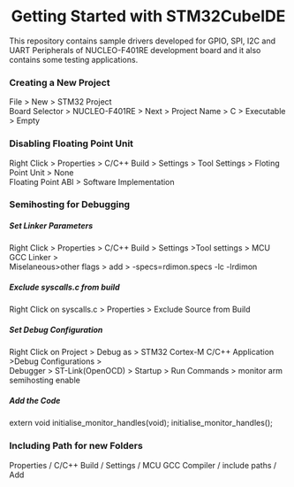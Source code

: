 <h1 align=center>Getting Started with STM32CubeIDE</h1>
This repository contains sample drivers developed for GPIO, SPI, I2C and UART Peripherals of NUCLEO-F401RE development board and it also contains some testing applications.

<h3>Creating a New Project</h3>
File > New > STM32 Project<br>
Board Selector > NUCLEO-F401RE > Next > Project Name > C > Executable > Empty

<h3>Disabling Floating Point Unit</h3>
Right Click > Properties > C/C++ Build > Settings > Tool Settings > Floting Point Unit > None<br>
Floating Point ABI > Software Implementation

<h3>Semihosting for Debugging</h3>
<h5>Set Linker Parameters</h5>
Right Click > Properties > C/C++ Build > Settings >Tool settings > MCU GCC Linker ><br>
Miselaneous>other flags > add > -specs=rdimon.specs -lc -lrdimon

<h5>Exclude syscalls.c from build</h5>
Right Click on syscalls.c > Properties > Exclude Source from Build

<h5>Set Debug Configuration</h5>
Right Click on Project > Debug as > STM32 Cortex-M C/C++ Application >Debug Configurations > <br>
Debugger > ST-Link(OpenOCD) > Startup > Run Commands > monitor arm semihosting enable

<h5>Add the Code</h5>
extern  void initialise_monitor_handles(void);
initialise_monitor_handles();

<h3>Including Path for new Folders</h3>
Properties / C/C++ Build / Settings / MCU GCC Compiler / include paths / Add
